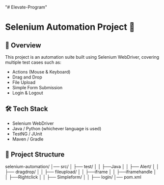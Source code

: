 "# Elevate-Program" 
# Selenium Automation Project 🚀

## 📌 Overview
This project is an automation suite built using Selenium WebDriver, covering multiple test cases such as:  
- Actions (Mouse & Keyboard)  
- Drag and Drop  
- File Upload  
- Simple Form Submission  
- Login & Logout  

## 🛠️ Tech Stack
- Selenium WebDriver  
- Java / Python (whichever language is used)  
- TestNG / JUnit 
- Maven / Gradle  

## 📂 Project Structure
selenium-automation/ │── src/ │ ├── test/ │ │ ├──Java │ │  ├── Alert/ │ │ ├── dragdrop/ │ │ ├── fileupload/ │ │  ├──iframe │ │  ├──iframehandle │ │  ├──Rightclick  │ │ ├── Simpleform/ │ │ ├── login/ │── pom.xml 
